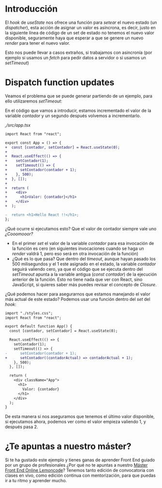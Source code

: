 # Introducción

El *hook* de _useState_ nos ofrece una función para *setear* el nuevo estado (un *dispatcher*), esta acción de asignar un valor es asíncrona, es decir, justo en la siguiente línea de código de un set de estado no tenemos el nuevo valor disponible, seguramente haya que esperar a que se genere un nuevo *render* para tener el nuevo valor.

Esto nos puede llevar a casos extraños, si trabajamos con asincronía (por ejemplo si usamos un *fetch* para pedir datos a servidor o si usamos un *setTimeout*)

# Dispatch function updates

Veamos el problema que se puede generar partiendo de un ejemplo, para ello utilizaremos _setTimeout_:

En el código que vamos a introducir, estamos incrementado el valor de la variable _contador_ y un segundo después volvemos a incrementarlo.

_,/src/app.tsx_

```diff
import React from "react";

export const App = () => {
+  const [contador, setContador] = React.useState(0);
+
+  React.useEffect(() => {
+    setContador(1);
+    setTimeout(() => {
+      setContador(contador + 1);
+    }, 500);
+  }, []);
+
+  return (
+    <div>
+      <h1>Valor: {contador}</h1>
+    </div>
+  );

-  return <h1>Hello React !!</h1>;
};
```

¿Qué ocurre si ejecutamos esto? Que el valor de contador siempre vale uno _¿Cooomooor?_

- En el primer _set_ el valor de la variable _contador_ para esa invocación de la función es cero (en siguientes invocaciones cuando se haga un *render* valdrá 1, pero eso será en otra invocación de la función)
- ¿Qué es lo que pasa? Que dentro del *timeout*, aunque hayan pasado los 500 milisegundos y el 1 este asignado en el estado, la variable _contador_ seguirá valiendo cero, ya que
  el código que se ejecuta dentro del *setTimeout* apunta a la variable antigua (_const contador_) de la ejecución anterior de la función. Esto no tiene nada que ver con React, sino JavaScript, si quieres saber más puedes revisar el concepto de *Closure*.

¿Qué podemos hacer para asegurarnos que estamos manejando el valor más actual de este estado? Podemos usar una función dentro del *set* del *hook*:

```diff
import "./styles.css";
import React from "react";

export default function App() {
  const [contador, setContador] = React.useState(0);

  React.useEffect(() => {
    setContador(1);
    setTimeout(() => {
-      setContador(contador + 1);
+      setContador((contadorActual) => contadorActual + 1);
    }, 500);
  }, []);

  return (
    <div className="App">
      <h1>
        Valor: {contador}
      </h1>
    </div>
  );
}
```

De esta manera si nos aseguramos que tenemos el último valor disponible, si ejecutamos ahora, podemos ver como el valor empieza valiendo 1, y después pasa 2.

# ¿Te apuntas a nuestro máster?

Si te ha gustado este ejemplo y tienes ganas de aprender Front End
guiado por un grupo de profesionales ¿Por qué no te apuntas a
nuestro [Máster Front End Online Lemoncode](https://lemoncode.net/master-frontend#inicio-banner)? Tenemos tanto edición de convocatoria
con clases en vivo, como edición continua con mentorización, para
que puedas ir a tu ritmo y aprender mucho.
